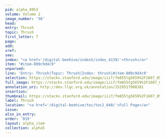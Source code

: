 ```yaml
---
pid: alpha_0953
volume: Volume 2
image_number: '58'
head: 
entry: Thrush
topic: Thrush
first_letter: T
page: 
add: 
xref: 
see: 
index: "<a href='/digital-beehive/index5/index_4139/'>thrush</a>"
item: "#item-809c9d4c9"
unparsed: 
line: 'Entry: Thrush|Topic: Thrush|Index: thrush|#item-809c9d4c9'
selection: https://stacks.stanford.edu/image/iiif/fm855tg5659%2F1607_0525/792,4010,3002,163/full/0/default.jpg
full_image: https://stacks.stanford.edu/image/iiif/fm855tg5659%2F1607_0525/full/full/0/default.jpg
annotation_uri: http://dev.llgc.org.uk/annotation/1529517908301
insertion: 
thumbnail: https://stacks.stanford.edu/image/iiif/fm855tg5659%2F1607_0525/792,4010,600,180/250,/0/default.jpg
label: Thrush
location: "<a href='/digital-beehive/toc/toc2_048/'>Full Page</a>"
issue: 
also_in_entry: 
order: '019'
layout: alpha_item
collection: alpha5
---
```

